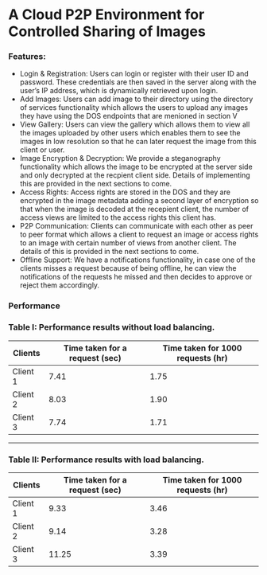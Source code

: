 # A Cloud P2P Environment for Controlled Sharing of Images
### Features:
- Login & Registration: Users can login or register with
their user ID and password. These credentials are then
saved in the server along with the user’s IP address, which
is dynamically retrieved upon login.
- Add Images: Users can add image to their directory using
the directory of services functionality which allows the
users to upload any images they have using the DOS
endpoints that are menioned in section V
- View Gallery: Users can view the gallery which allows
them to view all the images uploaded by other users
which enables them to see the images in low resolution
so that he can later request the image from this client or
user.
- Image Encryption & Decryption: We provide a
steganography functionality which allows the image to
be encrypted at the server side and only decrypted at
the recpient client side. Details of implementing this are
provided in the next sections to come.
- Access Rights: Access rights are stored in the DOS and
they are encrypted in the image metadata adding a second
layer of encryption so that when the image is decoded
at the recepient client, the number of access views are
limited to the access rights this client has.
- P2P Communication: Clients can communicate with
each other as peer to peer format which allows a client
to request an image or access rights to an image with
certain number of views from another client. The details
of this is provided in the next sections to come.
- Offline Support: We have a notifications functionality,
in case one of the clients misses a request because of
being offline, he can view the notifications of the requests
he missed and then decides to approve or reject them
accordingly.

### Performance

### Table I: Performance results without load balancing.

| Clients   | Time taken for a request (sec) | Time taken for 1000 requests (hr) |
|-----------|--------------------------------|------------------------------------|
| Client 1  | 7.41                           | 1.75                               |
| Client 2  | 8.03                           | 1.90                               |
| Client 3  | 7.74                           | 1.71                               |

---

### Table II: Performance results with load balancing.

| Clients   | Time taken for a request (sec) | Time taken for 1000 requests (hr) |
|-----------|--------------------------------|------------------------------------|
| Client 1  | 9.33                           | 3.46                               |
| Client 2  | 9.14                           | 3.28                               |
| Client 3  | 11.25                          | 3.39                               |
